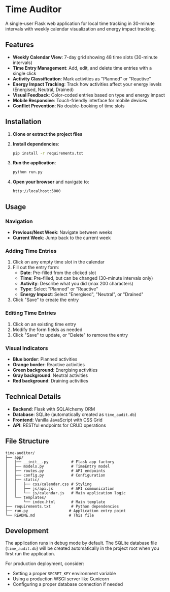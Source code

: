 # Time Auditor

A single-user Flask web application for local time tracking in 30-minute intervals with weekly calendar visualization and energy impact tracking.

## Features

- **Weekly Calendar View**: 7-day grid showing 48 time slots (30-minute intervals)
- **Time Entry Management**: Add, edit, and delete time entries with a single click
- **Activity Classification**: Mark activities as "Planned" or "Reactive"
- **Energy Impact Tracking**: Track how activities affect your energy levels (Energised, Neutral, Drained)
- **Visual Feedback**: Color-coded entries based on type and energy impact
- **Mobile Responsive**: Touch-friendly interface for mobile devices
- **Conflict Prevention**: No double-booking of time slots

## Installation

1. **Clone or extract the project files**

2. **Install dependencies**:
   ```bash
   pip install -r requirements.txt
   ```

3. **Run the application**:
   ```bash
   python run.py
   ```

4. **Open your browser** and navigate to:
   ```
   http://localhost:5000
   ```

## Usage

### Navigation
- **Previous/Next Week**: Navigate between weeks
- **Current Week**: Jump back to the current week

### Adding Time Entries
1. Click on any empty time slot in the calendar
2. Fill out the entry form:
   - **Date**: Pre-filled from the clicked slot
   - **Time**: Pre-filled, but can be changed (30-minute intervals only)
   - **Activity**: Describe what you did (max 200 characters)
   - **Type**: Select "Planned" or "Reactive"
   - **Energy Impact**: Select "Energised", "Neutral", or "Drained"
3. Click "Save" to create the entry

### Editing Time Entries
1. Click on an existing time entry
2. Modify the form fields as needed
3. Click "Save" to update, or "Delete" to remove the entry

### Visual Indicators
- **Blue border**: Planned activities
- **Orange border**: Reactive activities
- **Green background**: Energising activities
- **Gray background**: Neutral activities
- **Red background**: Draining activities

## Technical Details

- **Backend**: Flask with SQLAlchemy ORM
- **Database**: SQLite (automatically created as `time_audit.db`)
- **Frontend**: Vanilla JavaScript with CSS Grid
- **API**: RESTful endpoints for CRUD operations

## File Structure

```
time-auditor/
├── app/
│   ├── __init__.py          # Flask app factory
│   ├── models.py            # TimeEntry model
│   ├── routes.py            # API endpoints
│   ├── config.py            # Configuration
│   ├── static/
│   │   ├── css/calendar.css # Styling
│   │   ├── js/api.js        # API communication
│   │   └── js/calendar.js   # Main application logic
│   └── templates/
│       └── index.html       # Main template
├── requirements.txt         # Python dependencies
├── run.py                  # Application entry point
└── README.md               # This file
```

## Development

The application runs in debug mode by default. The SQLite database file (`time_audit.db`) will be created automatically in the project root when you first run the application.

For production deployment, consider:
- Setting a proper `SECRET_KEY` environment variable
- Using a production WSGI server like Gunicorn
- Configuring a proper database connection if needed 